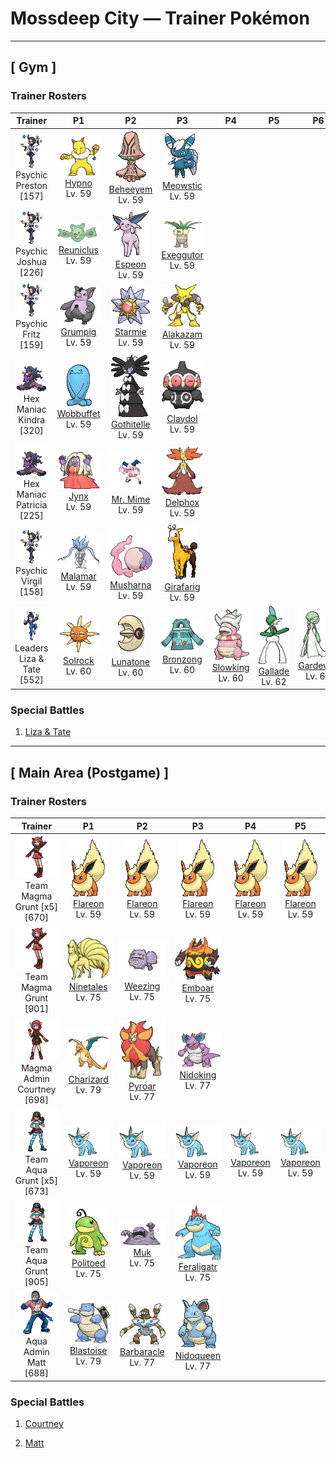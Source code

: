 # Mossdeep City — Trainer Pokémon

---

## [ Gym ]

### Trainer Rosters

| Trainer | P1 | P2 | P3 | P4 | P5 | P6 |
|:-------:|:--:|:--:|:--:|:--:|:--:|:--:|
| ![Psychic Preston](../../assets/trainers/psychic.png "Psychic Preston")<br>Psychic Preston [157] | <div class="sprite-cell">![Hypno](../../assets/sprites/hypno/front.gif "Hypno: Hypno holds a pendulum in its hand. The arcing movement and glitter of the pendulum lull the foe into a deep state of hypnosis. While this Pokémon searches for prey, it polishes the pendulum.")<br>[Hypno](../../pokemon/hypno.md)<br>Lv. 59</div> | <div class="sprite-cell">![Beheeyem](../../assets/sprites/beheeyem/front.gif "Beheeyem: It uses psychic power to control an opponent’s brain and tamper with its memories.")<br>[Beheeyem](../../pokemon/beheeyem.md)<br>Lv. 59</div> | <div class="sprite-cell">![Meowstic](../../assets/sprites/meowstic-male/front.gif "Meowstic: The eyeball patterns on the interior of its ears emit psychic energy. It keeps the patterns tightly covered because that power is too immense.")<br>[Meowstic](../../pokemon/meowstic-male.md)<br>Lv. 59</div> |
| ![Psychic Joshua](../../assets/trainers/psychic.png "Psychic Joshua")<br>Psychic Joshua [226] | <div class="sprite-cell">![Reuniclus](../../assets/sprites/reuniclus/front.gif "Reuniclus: When Reuniclus shake hands, a network forms between their brains, increasing their psychic power.")<br>[Reuniclus](../../pokemon/reuniclus.md)<br>Lv. 59</div> | <div class="sprite-cell">![Espeon](../../assets/sprites/espeon/front.gif "Espeon: Espeon is extremely loyal to any Trainer it considers to be worthy. It is said that this Pokémon developed its precognitive powers to protect its Trainer from harm.")<br>[Espeon](../../pokemon/espeon.md)<br>Lv. 59</div> | <div class="sprite-cell">![Exeggutor](../../assets/sprites/exeggutor/front.gif "Exeggutor: Exeggutor originally came from the tropics. Its heads steadily grow larger from exposure to strong sunlight. It is said that when the heads fall off, they group together to form Exeggcute.")<br>[Exeggutor](../../pokemon/exeggutor.md)<br>Lv. 59</div> |
| ![Psychic Fritz](../../assets/trainers/psychic.png "Psychic Fritz")<br>Psychic Fritz [159] | <div class="sprite-cell">![Grumpig](../../assets/sprites/grumpig/front.gif "Grumpig: Grumpig uses the black pearls on its body to wield its fantastic powers. When it is doing so, it dances bizarrely. This Pokémon’s black pearls are valuable as works of art.")<br>[Grumpig](../../pokemon/grumpig.md)<br>Lv. 59</div> | <div class="sprite-cell">![Starmie](../../assets/sprites/starmie/front.gif "Starmie: Starmie swims through water by spinning its star-shaped body as if it were a propeller on a ship. The core at the center of this Pokémon’s body glows in seven colors.")<br>[Starmie](../../pokemon/starmie.md)<br>Lv. 59</div> | <div class="sprite-cell">![Alakazam](../../assets/sprites/alakazam/front.gif "Alakazam: Alakazam’s brain continually grows, infinitely multiplying brain cells. This amazing brain gives this Pokémon an astoundingly high IQ of 5,000. It has a thorough memory of everything that has occurred in the world.")<br>[Alakazam](../../pokemon/alakazam.md)<br>Lv. 59</div> |
| ![Hex Maniac Kindra](../../assets/trainers/hex_maniac.png "Hex Maniac Kindra")<br>Hex Maniac Kindra [320] | <div class="sprite-cell">![Wobbuffet](../../assets/sprites/wobbuffet/front.gif "Wobbuffet: Wobbuffet does nothing but endure attacks—it won’t attack on its own. However, it won’t endure an attack on its tail. When that happens, the Pokémon will try to take the foe with it using Destiny Bond.")<br>[Wobbuffet](../../pokemon/wobbuffet.md)<br>Lv. 59</div> | <div class="sprite-cell">![Gothitelle](../../assets/sprites/gothitelle/front.gif "Gothitelle: They can predict the future from the placement and movement of the stars. They can see Trainers’ life spans.")<br>[Gothitelle](../../pokemon/gothitelle.md)<br>Lv. 59</div> | <div class="sprite-cell">![Claydol](../../assets/sprites/claydol/front.gif "Claydol: Claydol is an enigma that appeared from a clay statue made by an ancient civilization dating back 20,000 years. This Pokémon shoots beams from both its hands.")<br>[Claydol](../../pokemon/claydol.md)<br>Lv. 59</div> |
| ![Hex Maniac Patricia](../../assets/trainers/hex_maniac.png "Hex Maniac Patricia")<br>Hex Maniac Patricia [225] | <div class="sprite-cell">![Jynx](../../assets/sprites/jynx/front.gif "Jynx: Jynx walks rhythmically, swaying and shaking its hips as if it were dancing. Its motions are so bouncingly alluring, people seeing it are compelled to shake their hips without giving any thought to what they are doing.")<br>[Jynx](../../pokemon/jynx.md)<br>Lv. 59</div> | <div class="sprite-cell">![Mr. Mime](../../assets/sprites/mr-mime/front.png "Mr. Mime: Mr. Mime is a master of pantomime. Its gestures and motions convince watchers that something unseeable actually exists. Once the watchers are convinced, the unseeable thing exists as if it were real.")<br>[Mr. Mime](../../pokemon/mr-mime.md)<br>Lv. 59</div> | <div class="sprite-cell">![Delphox](../../assets/sprites/delphox/front.gif "Delphox: Using psychic power, it generates a fiery vortex of 5,400 degrees Fahrenheit, incinerating foes swept into this whirl of flame.")<br>[Delphox](../../pokemon/delphox.md)<br>Lv. 59</div> |
| ![Psychic Virgil](../../assets/trainers/psychic.png "Psychic Virgil")<br>Psychic Virgil [158] | <div class="sprite-cell">![Malamar](../../assets/sprites/malamar/front.gif "Malamar: It lures its prey close with hypnotic motions, then wraps its tentacles around it before finishing it off with digestive fluids.")<br>[Malamar](../../pokemon/malamar.md)<br>Lv. 59</div> | <div class="sprite-cell">![Musharna](../../assets/sprites/musharna/front.gif "Musharna: The dream mist coming from its forehead changes into many different colors depending on the dream that was eaten.")<br>[Musharna](../../pokemon/musharna.md)<br>Lv. 59</div> | <div class="sprite-cell">![Girafarig](../../assets/sprites/girafarig/front.gif "Girafarig: Girafarig’s rear head contains a tiny brain that is too small for thinking. However, the rear head doesn’t need to sleep, so it can keep watch over its surroundings 24 hours a day.")<br>[Girafarig](../../pokemon/girafarig.md)<br>Lv. 59</div> |
| ![Leaders Liza & Tate](../../assets/important_trainers/liza.png "Leaders Liza & Tate")<br>Leaders Liza & Tate [552] | <div class="sprite-cell">![Solrock](../../assets/sprites/solrock/front.gif "Solrock: Sunlight is the source of Solrock’s power. It is said to possess the ability to read the emotions of others. This Pokémon gives off intense heat while rotating its body.")<br>[Solrock](../../pokemon/solrock.md)<br>Lv. 60</div> | <div class="sprite-cell">![Lunatone](../../assets/sprites/lunatone/front.gif "Lunatone: Lunatone becomes active around the time of the full moon. Instead of walking, it moves by floating in midair. The Pokémon’s intimidating red eyes cause all those who see it to become transfixed with fear.")<br>[Lunatone](../../pokemon/lunatone.md)<br>Lv. 60</div> | <div class="sprite-cell">![Bronzong](../../assets/sprites/bronzong/front.gif "Bronzong: Ancient people believed that petitioning Bronzong for rain was the way to make crops grow.")<br>[Bronzong](../../pokemon/bronzong.md)<br>Lv. 60</div> | <div class="sprite-cell">![Slowking](../../assets/sprites/slowking/front.gif "Slowking: Slowking undertakes research every day in an effort to solve the mysteries of the world. However, this Pokémon apparently forgets everything it has learned if the Shellder on its head comes off.")<br>[Slowking](../../pokemon/slowking.md)<br>Lv. 60</div> | <div class="sprite-cell">![Gallade](../../assets/sprites/gallade/front.gif "Gallade: A master of courtesy and swordsmanship, it fights using extending swords on its elbows.")<br>[Gallade](../../pokemon/gallade.md)<br>Lv. 62</div> | <div class="sprite-cell">![Gardevoir](../../assets/sprites/gardevoir/front.gif "Gardevoir: Gardevoir has the psychokinetic power to distort the dimensions and create a small black hole. This Pokémon will try to protect its Trainer even at the risk of its own life.")<br>[Gardevoir](../../pokemon/gardevoir.md)<br>Lv. 62</div> |

### Special Battles

1. [Liza & Tate]()

---

## [ Main Area (Postgame) ]

### Trainer Rosters

| Trainer | P1 | P2 | P3 | P4 | P5 |
|:-------:|:--:|:--:|:--:|:--:|:--:|
| ![Team Magma Grunt [x5]](../../assets/trainers/magma_grunt.png "Team Magma Grunt [x5]")<br>Team Magma Grunt [x5] [670] | <div class="sprite-cell">![Flareon](../../assets/sprites/flareon/front.gif "Flareon: Flareon’s fluffy fur has a functional purpose—it releases heat into the air so that its body does not get excessively hot. This Pokémon’s body temperature can rise to a maximum of 1,650 degrees Fahrenheit.")<br>[Flareon](../../pokemon/flareon.md)<br>Lv. 59</div> | <div class="sprite-cell">![Flareon](../../assets/sprites/flareon/front.gif "Flareon: Flareon’s fluffy fur has a functional purpose—it releases heat into the air so that its body does not get excessively hot. This Pokémon’s body temperature can rise to a maximum of 1,650 degrees Fahrenheit.")<br>[Flareon](../../pokemon/flareon.md)<br>Lv. 59</div> | <div class="sprite-cell">![Flareon](../../assets/sprites/flareon/front.gif "Flareon: Flareon’s fluffy fur has a functional purpose—it releases heat into the air so that its body does not get excessively hot. This Pokémon’s body temperature can rise to a maximum of 1,650 degrees Fahrenheit.")<br>[Flareon](../../pokemon/flareon.md)<br>Lv. 59</div> | <div class="sprite-cell">![Flareon](../../assets/sprites/flareon/front.gif "Flareon: Flareon’s fluffy fur has a functional purpose—it releases heat into the air so that its body does not get excessively hot. This Pokémon’s body temperature can rise to a maximum of 1,650 degrees Fahrenheit.")<br>[Flareon](../../pokemon/flareon.md)<br>Lv. 59</div> | <div class="sprite-cell">![Flareon](../../assets/sprites/flareon/front.gif "Flareon: Flareon’s fluffy fur has a functional purpose—it releases heat into the air so that its body does not get excessively hot. This Pokémon’s body temperature can rise to a maximum of 1,650 degrees Fahrenheit.")<br>[Flareon](../../pokemon/flareon.md)<br>Lv. 59</div> |
| ![Team Magma Grunt](../../assets/trainers/magma_grunt.png "Team Magma Grunt")<br>Team Magma Grunt [901] | <div class="sprite-cell">![Ninetales](../../assets/sprites/ninetales/front.gif "Ninetales: Legend has it that Ninetales came into being when nine wizards possessing sacred powers merged into one. This Pokémon is highly intelligent—it can understand human speech.")<br>[Ninetales](../../pokemon/ninetales.md)<br>Lv. 75</div> | <div class="sprite-cell">![Weezing](../../assets/sprites/weezing/front.gif "Weezing: Weezing alternately shrinks and inflates its twin bodies to mix together toxic gases inside. The more the gases are mixed, the more powerful the toxins become. The Pokémon also becomes more putrid.")<br>[Weezing](../../pokemon/weezing.md)<br>Lv. 75</div> | <div class="sprite-cell">![Emboar](../../assets/sprites/emboar/front.gif "Emboar: It has mastered fast and powerful fighting moves. It grows a beard of fire.")<br>[Emboar](../../pokemon/emboar.md)<br>Lv. 75</div> |
| ![Magma Admin Courtney](../../assets/important_trainers/courtney.png "Magma Admin Courtney")<br>Magma Admin Courtney [698] | <div class="sprite-cell">![Charizard](../../assets/sprites/charizard/front.gif "Charizard: Charizard flies around the sky in search of powerful opponents. It breathes fire of such great heat that it melts anything. However, it never turns its fiery breath on any opponent weaker than itself.")<br>[Charizard](../../pokemon/charizard.md)<br>Lv. 79</div> | <div class="sprite-cell">![Pyroar](../../assets/sprites/pyroar/front.gif "Pyroar: With fiery breath of more than 10,000 degrees Fahrenheit, they viciously threaten any challenger. The females protect the pride’s cubs.")<br>[Pyroar](../../pokemon/pyroar.md)<br>Lv. 77</div> | <div class="sprite-cell">![Nidoking](../../assets/sprites/nidoking/front.gif "Nidoking: Nidoking’s thick tail packs enormously destructive power. With one swing, it can topple a metal transmission tower. Once this Pokémon goes on a rampage, there is no stopping it.")<br>[Nidoking](../../pokemon/nidoking.md)<br>Lv. 77</div> |
| ![Team Aqua Grunt [x5]](../../assets/trainers/aqua_grunt.png "Team Aqua Grunt [x5]")<br>Team Aqua Grunt [x5] [673] | <div class="sprite-cell">![Vaporeon](../../assets/sprites/vaporeon/front.gif "Vaporeon: Vaporeon underwent a spontaneous mutation and grew fins and gills that allow it to live underwater. This Pokémon has the ability to freely control water.")<br>[Vaporeon](../../pokemon/vaporeon.md)<br>Lv. 59</div> | <div class="sprite-cell">![Vaporeon](../../assets/sprites/vaporeon/front.gif "Vaporeon: Vaporeon underwent a spontaneous mutation and grew fins and gills that allow it to live underwater. This Pokémon has the ability to freely control water.")<br>[Vaporeon](../../pokemon/vaporeon.md)<br>Lv. 59</div> | <div class="sprite-cell">![Vaporeon](../../assets/sprites/vaporeon/front.gif "Vaporeon: Vaporeon underwent a spontaneous mutation and grew fins and gills that allow it to live underwater. This Pokémon has the ability to freely control water.")<br>[Vaporeon](../../pokemon/vaporeon.md)<br>Lv. 59</div> | <div class="sprite-cell">![Vaporeon](../../assets/sprites/vaporeon/front.gif "Vaporeon: Vaporeon underwent a spontaneous mutation and grew fins and gills that allow it to live underwater. This Pokémon has the ability to freely control water.")<br>[Vaporeon](../../pokemon/vaporeon.md)<br>Lv. 59</div> | <div class="sprite-cell">![Vaporeon](../../assets/sprites/vaporeon/front.gif "Vaporeon: Vaporeon underwent a spontaneous mutation and grew fins and gills that allow it to live underwater. This Pokémon has the ability to freely control water.")<br>[Vaporeon](../../pokemon/vaporeon.md)<br>Lv. 59</div> |
| ![Team Aqua Grunt](../../assets/trainers/aqua_grunt.png "Team Aqua Grunt")<br>Team Aqua Grunt [905] | <div class="sprite-cell">![Politoed](../../assets/sprites/politoed/front.gif "Politoed: The curled hair on Politoed’s head is proof of its status as a king. It is said that the longer and more curled the hair, the more respect this Pokémon earns from its peers.")<br>[Politoed](../../pokemon/politoed.md)<br>Lv. 75</div> | <div class="sprite-cell">![Muk](../../assets/sprites/muk/front.gif "Muk: This Pokémon’s favorite food is anything that is repugnantly filthy. In dirty towns where people think nothing of throwing away litter on the streets, Muk are certain to gather.")<br>[Muk](../../pokemon/muk.md)<br>Lv. 75</div> | <div class="sprite-cell">![Feraligatr](../../assets/sprites/feraligatr/front.gif "Feraligatr: Feraligatr intimidates its foes by opening its huge mouth. In battle, it will kick the ground hard with its thick and powerful hind legs to charge at the foe at an incredible speed.")<br>[Feraligatr](../../pokemon/feraligatr.md)<br>Lv. 75</div> |
| ![Aqua Admin Matt](../../assets/important_trainers/matt.png "Aqua Admin Matt")<br>Aqua Admin Matt [688] | <div class="sprite-cell">![Blastoise](../../assets/sprites/blastoise/front.gif "Blastoise: Blastoise has water spouts that protrude from its shell. The water spouts are very accurate. They can shoot bullets of water with enough accuracy to strike empty cans from a distance of over 160 feet.")<br>[Blastoise](../../pokemon/blastoise.md)<br>Lv. 79</div> | <div class="sprite-cell">![Barbaracle](../../assets/sprites/barbaracle/front.gif "Barbaracle: Barbaracle’s legs and hands have minds of their own, and they will move independently. But they usually follow the head’s orders.")<br>[Barbaracle](../../pokemon/barbaracle.md)<br>Lv. 77</div> | <div class="sprite-cell">![Nidoqueen](../../assets/sprites/nidoqueen/front.gif "Nidoqueen: Nidoqueen’s body is encased in extremely hard scales. It is adept at sending foes flying with harsh tackles. This Pokémon is at its strongest when it is defending its young.")<br>[Nidoqueen](../../pokemon/nidoqueen.md)<br>Lv. 77</div> |

### Special Battles

1. [Courtney]()

1. [Matt]()

